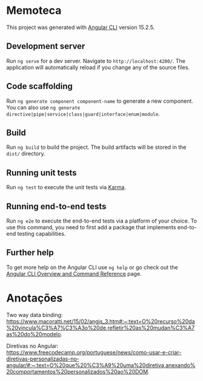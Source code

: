 # Memoteca

This project was generated with [Angular CLI](https://github.com/angular/angular-cli) version 15.2.5.

## Development server

Run `ng serve` for a dev server. Navigate to `http://localhost:4200/`. The application will automatically reload if you change any of the source files.

## Code scaffolding

Run `ng generate component component-name` to generate a new component. You can also use `ng generate directive|pipe|service|class|guard|interface|enum|module`.

## Build

Run `ng build` to build the project. The build artifacts will be stored in the `dist/` directory.

## Running unit tests

Run `ng test` to execute the unit tests via [Karma](https://karma-runner.github.io).

## Running end-to-end tests

Run `ng e2e` to execute the end-to-end tests via a platform of your choice. To use this command, you need to first add a package that implements end-to-end testing capabilities.

## Further help

To get more help on the Angular CLI use `ng help` or go check out the [Angular CLI Overview and Command Reference](https://angular.io/cli) page.

# Anotações
Two way data binding:
https://www.macoratti.net/15/02/angjs_3.htm#:~:text=O%20recurso%20da%20vincula%C3%A7%C3%A3o%20de,refletir%20as%20mudan%C3%A7as%20do%20modelo.

Diretivas no Angular:
https://www.freecodecamp.org/portuguese/news/como-usar-e-criar-diretivas-personalizadas-no-angular/#:~:text=O%20que%20%C3%A9%20uma%20diretiva,anexando%20comportamentos%20personalizados%20ao%20DOM.

